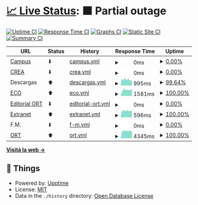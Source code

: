 # [📈 Live Status](https://estadoort.github.io): <!--live status--> **🟧 Partial outage**

[![Uptime CI](https://github.com/EstadoORT/web/workflows/Uptime%20CI/badge.svg)](https://github.com/EstadoORT/web/actions?query=workflow%3A%22Uptime+CI%22)
[![Response Time CI](https://github.com/EstadoORT/web/workflows/Response%20Time%20CI/badge.svg)](https://github.com/EstadoORT/web/actions?query=workflow%3A%22Response+Time+CI%22)
[![Graphs CI](https://github.com/EstadoORT/web/workflows/Graphs%20CI/badge.svg)](https://github.com/EstadoORT/web/actions?query=workflow%3A%22Graphs+CI%22)
[![Static Site CI](https://github.com/EstadoORT/web/workflows/Static%20Site%20CI/badge.svg)](https://github.com/EstadoORT/web/actions?query=workflow%3A%22Static+Site+CI%22)
[![Summary CI](https://github.com/EstadoORT/web/workflows/Summary%20CI/badge.svg)](https://github.com/EstadoORT/web/actions?query=workflow%3A%22Summary+CI%22)

<!--start: status pages-->
<!-- This summary is generated by Upptime (https://github.com/upptime/upptime) -->
<!-- Do not edit this manually, your changes will be overwritten -->
<!-- prettier-ignore -->
| URL | Status | History | Response Time | Uptime |
| --- | ------ | ------- | ------------- | ------ |
| <img alt="" src="https://external-content.duckduckgo.com/ip3/campus.ort.edu.ar.ico" height="13"> [Campus](https://campus.ort.edu.ar) | ⬇ | [campus.yml](https://github.com/EstadoORT/web/commits/HEAD/history/campus.yml) | <details><summary><img alt="Response time graph" src="./graphs/campus/response-time-week.png" height="20"> 0ms</summary><br><a href="https://EstadoORT.github.io/web/history/campus"><img alt="Response time 1619" src="https://img.shields.io/endpoint?url=https%3A%2F%2Fraw.githubusercontent.com%2FEstadoORT%2Fweb%2FHEAD%2Fapi%2Fcampus%2Fresponse-time.json"></a><br><a href="https://EstadoORT.github.io/web/history/campus"><img alt="24-hour response time 0" src="https://img.shields.io/endpoint?url=https%3A%2F%2Fraw.githubusercontent.com%2FEstadoORT%2Fweb%2FHEAD%2Fapi%2Fcampus%2Fresponse-time-day.json"></a><br><a href="https://EstadoORT.github.io/web/history/campus"><img alt="7-day response time 0" src="https://img.shields.io/endpoint?url=https%3A%2F%2Fraw.githubusercontent.com%2FEstadoORT%2Fweb%2FHEAD%2Fapi%2Fcampus%2Fresponse-time-week.json"></a><br><a href="https://EstadoORT.github.io/web/history/campus"><img alt="30-day response time 1340" src="https://img.shields.io/endpoint?url=https%3A%2F%2Fraw.githubusercontent.com%2FEstadoORT%2Fweb%2FHEAD%2Fapi%2Fcampus%2Fresponse-time-month.json"></a><br><a href="https://EstadoORT.github.io/web/history/campus"><img alt="1-year response time 1619" src="https://img.shields.io/endpoint?url=https%3A%2F%2Fraw.githubusercontent.com%2FEstadoORT%2Fweb%2FHEAD%2Fapi%2Fcampus%2Fresponse-time-year.json"></a></details> | <details><summary><a href="https://EstadoORT.github.io/web/history/campus">0.00%</a></summary><a href="https://EstadoORT.github.io/web/history/campus"><img alt="All-time uptime 93.77%" src="https://img.shields.io/endpoint?url=https%3A%2F%2Fraw.githubusercontent.com%2FEstadoORT%2Fweb%2FHEAD%2Fapi%2Fcampus%2Fuptime.json"></a><br><a href="https://EstadoORT.github.io/web/history/campus"><img alt="24-hour uptime 0.00%" src="https://img.shields.io/endpoint?url=https%3A%2F%2Fraw.githubusercontent.com%2FEstadoORT%2Fweb%2FHEAD%2Fapi%2Fcampus%2Fuptime-day.json"></a><br><a href="https://EstadoORT.github.io/web/history/campus"><img alt="7-day uptime 0.00%" src="https://img.shields.io/endpoint?url=https%3A%2F%2Fraw.githubusercontent.com%2FEstadoORT%2Fweb%2FHEAD%2Fapi%2Fcampus%2Fuptime-week.json"></a><br><a href="https://EstadoORT.github.io/web/history/campus"><img alt="30-day uptime 53.98%" src="https://img.shields.io/endpoint?url=https%3A%2F%2Fraw.githubusercontent.com%2FEstadoORT%2Fweb%2FHEAD%2Fapi%2Fcampus%2Fuptime-month.json"></a><br><a href="https://EstadoORT.github.io/web/history/campus"><img alt="1-year uptime 93.77%" src="https://img.shields.io/endpoint?url=https%3A%2F%2Fraw.githubusercontent.com%2FEstadoORT%2Fweb%2FHEAD%2Fapi%2Fcampus%2Fuptime-year.json"></a></details>
| <img alt="" src="https://raw.githubusercontent.com/luqaska/ort/master/assets/crea.png" height="13"> [CREA](https://crea.ort.edu.ar) | ⬇ | [crea.yml](https://github.com/EstadoORT/web/commits/HEAD/history/crea.yml) | <details><summary><img alt="Response time graph" src="./graphs/crea/response-time-week.png" height="20"> 0ms</summary><br><a href="https://EstadoORT.github.io/web/history/crea"><img alt="Response time 1402" src="https://img.shields.io/endpoint?url=https%3A%2F%2Fraw.githubusercontent.com%2FEstadoORT%2Fweb%2FHEAD%2Fapi%2Fcrea%2Fresponse-time.json"></a><br><a href="https://EstadoORT.github.io/web/history/crea"><img alt="24-hour response time 0" src="https://img.shields.io/endpoint?url=https%3A%2F%2Fraw.githubusercontent.com%2FEstadoORT%2Fweb%2FHEAD%2Fapi%2Fcrea%2Fresponse-time-day.json"></a><br><a href="https://EstadoORT.github.io/web/history/crea"><img alt="7-day response time 0" src="https://img.shields.io/endpoint?url=https%3A%2F%2Fraw.githubusercontent.com%2FEstadoORT%2Fweb%2FHEAD%2Fapi%2Fcrea%2Fresponse-time-week.json"></a><br><a href="https://EstadoORT.github.io/web/history/crea"><img alt="30-day response time 1339" src="https://img.shields.io/endpoint?url=https%3A%2F%2Fraw.githubusercontent.com%2FEstadoORT%2Fweb%2FHEAD%2Fapi%2Fcrea%2Fresponse-time-month.json"></a><br><a href="https://EstadoORT.github.io/web/history/crea"><img alt="1-year response time 1402" src="https://img.shields.io/endpoint?url=https%3A%2F%2Fraw.githubusercontent.com%2FEstadoORT%2Fweb%2FHEAD%2Fapi%2Fcrea%2Fresponse-time-year.json"></a></details> | <details><summary><a href="https://EstadoORT.github.io/web/history/crea">0.00%</a></summary><a href="https://EstadoORT.github.io/web/history/crea"><img alt="All-time uptime 93.77%" src="https://img.shields.io/endpoint?url=https%3A%2F%2Fraw.githubusercontent.com%2FEstadoORT%2Fweb%2FHEAD%2Fapi%2Fcrea%2Fuptime.json"></a><br><a href="https://EstadoORT.github.io/web/history/crea"><img alt="24-hour uptime 0.00%" src="https://img.shields.io/endpoint?url=https%3A%2F%2Fraw.githubusercontent.com%2FEstadoORT%2Fweb%2FHEAD%2Fapi%2Fcrea%2Fuptime-day.json"></a><br><a href="https://EstadoORT.github.io/web/history/crea"><img alt="7-day uptime 0.00%" src="https://img.shields.io/endpoint?url=https%3A%2F%2Fraw.githubusercontent.com%2FEstadoORT%2Fweb%2FHEAD%2Fapi%2Fcrea%2Fuptime-week.json"></a><br><a href="https://EstadoORT.github.io/web/history/crea"><img alt="30-day uptime 53.98%" src="https://img.shields.io/endpoint?url=https%3A%2F%2Fraw.githubusercontent.com%2FEstadoORT%2Fweb%2FHEAD%2Fapi%2Fcrea%2Fuptime-month.json"></a><br><a href="https://EstadoORT.github.io/web/history/crea"><img alt="1-year uptime 93.77%" src="https://img.shields.io/endpoint?url=https%3A%2F%2Fraw.githubusercontent.com%2FEstadoORT%2Fweb%2FHEAD%2Fapi%2Fcrea%2Fuptime-year.json"></a></details>
| <img alt="" src="https://favicons.githubusercontent.com/null" height="13"> Descargas | ⬆ | [descargas.yml](https://github.com/EstadoORT/web/commits/HEAD/history/descargas.yml) | <details><summary><img alt="Response time graph" src="./graphs/descargas/response-time-week.png" height="20"> 995ms</summary><br><a href="https://EstadoORT.github.io/web/history/descargas"><img alt="Response time 890" src="https://img.shields.io/endpoint?url=https%3A%2F%2Fraw.githubusercontent.com%2FEstadoORT%2Fweb%2FHEAD%2Fapi%2Fdescargas%2Fresponse-time.json"></a><br><a href="https://EstadoORT.github.io/web/history/descargas"><img alt="24-hour response time 1306" src="https://img.shields.io/endpoint?url=https%3A%2F%2Fraw.githubusercontent.com%2FEstadoORT%2Fweb%2FHEAD%2Fapi%2Fdescargas%2Fresponse-time-day.json"></a><br><a href="https://EstadoORT.github.io/web/history/descargas"><img alt="7-day response time 995" src="https://img.shields.io/endpoint?url=https%3A%2F%2Fraw.githubusercontent.com%2FEstadoORT%2Fweb%2FHEAD%2Fapi%2Fdescargas%2Fresponse-time-week.json"></a><br><a href="https://EstadoORT.github.io/web/history/descargas"><img alt="30-day response time 883" src="https://img.shields.io/endpoint?url=https%3A%2F%2Fraw.githubusercontent.com%2FEstadoORT%2Fweb%2FHEAD%2Fapi%2Fdescargas%2Fresponse-time-month.json"></a><br><a href="https://EstadoORT.github.io/web/history/descargas"><img alt="1-year response time 890" src="https://img.shields.io/endpoint?url=https%3A%2F%2Fraw.githubusercontent.com%2FEstadoORT%2Fweb%2FHEAD%2Fapi%2Fdescargas%2Fresponse-time-year.json"></a></details> | <details><summary><a href="https://EstadoORT.github.io/web/history/descargas">99.64%</a></summary><a href="https://EstadoORT.github.io/web/history/descargas"><img alt="All-time uptime 99.37%" src="https://img.shields.io/endpoint?url=https%3A%2F%2Fraw.githubusercontent.com%2FEstadoORT%2Fweb%2FHEAD%2Fapi%2Fdescargas%2Fuptime.json"></a><br><a href="https://EstadoORT.github.io/web/history/descargas"><img alt="24-hour uptime 98.92%" src="https://img.shields.io/endpoint?url=https%3A%2F%2Fraw.githubusercontent.com%2FEstadoORT%2Fweb%2FHEAD%2Fapi%2Fdescargas%2Fuptime-day.json"></a><br><a href="https://EstadoORT.github.io/web/history/descargas"><img alt="7-day uptime 99.64%" src="https://img.shields.io/endpoint?url=https%3A%2F%2Fraw.githubusercontent.com%2FEstadoORT%2Fweb%2FHEAD%2Fapi%2Fdescargas%2Fuptime-week.json"></a><br><a href="https://EstadoORT.github.io/web/history/descargas"><img alt="30-day uptime 99.88%" src="https://img.shields.io/endpoint?url=https%3A%2F%2Fraw.githubusercontent.com%2FEstadoORT%2Fweb%2FHEAD%2Fapi%2Fdescargas%2Fuptime-month.json"></a><br><a href="https://EstadoORT.github.io/web/history/descargas"><img alt="1-year uptime 99.37%" src="https://img.shields.io/endpoint?url=https%3A%2F%2Fraw.githubusercontent.com%2FEstadoORT%2Fweb%2FHEAD%2Fapi%2Fdescargas%2Fuptime-year.json"></a></details>
| <img alt="" src="https://external-content.duckduckgo.com/ip3/eco.ort.edu.ar.ico" height="13"> [ECO](http://eco.ort.edu.ar) | ⬆ | [eco.yml](https://github.com/EstadoORT/web/commits/HEAD/history/eco.yml) | <details><summary><img alt="Response time graph" src="./graphs/eco/response-time-week.png" height="20"> 1581ms</summary><br><a href="https://EstadoORT.github.io/web/history/eco"><img alt="Response time 1514" src="https://img.shields.io/endpoint?url=https%3A%2F%2Fraw.githubusercontent.com%2FEstadoORT%2Fweb%2FHEAD%2Fapi%2Feco%2Fresponse-time.json"></a><br><a href="https://EstadoORT.github.io/web/history/eco"><img alt="24-hour response time 1750" src="https://img.shields.io/endpoint?url=https%3A%2F%2Fraw.githubusercontent.com%2FEstadoORT%2Fweb%2FHEAD%2Fapi%2Feco%2Fresponse-time-day.json"></a><br><a href="https://EstadoORT.github.io/web/history/eco"><img alt="7-day response time 1581" src="https://img.shields.io/endpoint?url=https%3A%2F%2Fraw.githubusercontent.com%2FEstadoORT%2Fweb%2FHEAD%2Fapi%2Feco%2Fresponse-time-week.json"></a><br><a href="https://EstadoORT.github.io/web/history/eco"><img alt="30-day response time 1526" src="https://img.shields.io/endpoint?url=https%3A%2F%2Fraw.githubusercontent.com%2FEstadoORT%2Fweb%2FHEAD%2Fapi%2Feco%2Fresponse-time-month.json"></a><br><a href="https://EstadoORT.github.io/web/history/eco"><img alt="1-year response time 1514" src="https://img.shields.io/endpoint?url=https%3A%2F%2Fraw.githubusercontent.com%2FEstadoORT%2Fweb%2FHEAD%2Fapi%2Feco%2Fresponse-time-year.json"></a></details> | <details><summary><a href="https://EstadoORT.github.io/web/history/eco">100.00%</a></summary><a href="https://EstadoORT.github.io/web/history/eco"><img alt="All-time uptime 99.77%" src="https://img.shields.io/endpoint?url=https%3A%2F%2Fraw.githubusercontent.com%2FEstadoORT%2Fweb%2FHEAD%2Fapi%2Feco%2Fuptime.json"></a><br><a href="https://EstadoORT.github.io/web/history/eco"><img alt="24-hour uptime 100.00%" src="https://img.shields.io/endpoint?url=https%3A%2F%2Fraw.githubusercontent.com%2FEstadoORT%2Fweb%2FHEAD%2Fapi%2Feco%2Fuptime-day.json"></a><br><a href="https://EstadoORT.github.io/web/history/eco"><img alt="7-day uptime 100.00%" src="https://img.shields.io/endpoint?url=https%3A%2F%2Fraw.githubusercontent.com%2FEstadoORT%2Fweb%2FHEAD%2Fapi%2Feco%2Fuptime-week.json"></a><br><a href="https://EstadoORT.github.io/web/history/eco"><img alt="30-day uptime 100.00%" src="https://img.shields.io/endpoint?url=https%3A%2F%2Fraw.githubusercontent.com%2FEstadoORT%2Fweb%2FHEAD%2Fapi%2Feco%2Fuptime-month.json"></a><br><a href="https://EstadoORT.github.io/web/history/eco"><img alt="1-year uptime 99.77%" src="https://img.shields.io/endpoint?url=https%3A%2F%2Fraw.githubusercontent.com%2FEstadoORT%2Fweb%2FHEAD%2Fapi%2Feco%2Fuptime-year.json"></a></details>
| <img alt="" src="https://raw.githubusercontent.com/luqaska/ort/master/assets/editorial-ort.png" height="13"> [Editorial ORT](https://editorial.ort.edu.ar) | ⬇ | [editorial-ort.yml](https://github.com/EstadoORT/web/commits/HEAD/history/editorial-ort.yml) | <details><summary><img alt="Response time graph" src="./graphs/editorial-ort/response-time-week.png" height="20"> 0ms</summary><br><a href="https://EstadoORT.github.io/web/history/editorial-ort"><img alt="Response time 1530" src="https://img.shields.io/endpoint?url=https%3A%2F%2Fraw.githubusercontent.com%2FEstadoORT%2Fweb%2FHEAD%2Fapi%2Feditorial-ort%2Fresponse-time.json"></a><br><a href="https://EstadoORT.github.io/web/history/editorial-ort"><img alt="24-hour response time 0" src="https://img.shields.io/endpoint?url=https%3A%2F%2Fraw.githubusercontent.com%2FEstadoORT%2Fweb%2FHEAD%2Fapi%2Feditorial-ort%2Fresponse-time-day.json"></a><br><a href="https://EstadoORT.github.io/web/history/editorial-ort"><img alt="7-day response time 0" src="https://img.shields.io/endpoint?url=https%3A%2F%2Fraw.githubusercontent.com%2FEstadoORT%2Fweb%2FHEAD%2Fapi%2Feditorial-ort%2Fresponse-time-week.json"></a><br><a href="https://EstadoORT.github.io/web/history/editorial-ort"><img alt="30-day response time 1472" src="https://img.shields.io/endpoint?url=https%3A%2F%2Fraw.githubusercontent.com%2FEstadoORT%2Fweb%2FHEAD%2Fapi%2Feditorial-ort%2Fresponse-time-month.json"></a><br><a href="https://EstadoORT.github.io/web/history/editorial-ort"><img alt="1-year response time 1530" src="https://img.shields.io/endpoint?url=https%3A%2F%2Fraw.githubusercontent.com%2FEstadoORT%2Fweb%2FHEAD%2Fapi%2Feditorial-ort%2Fresponse-time-year.json"></a></details> | <details><summary><a href="https://EstadoORT.github.io/web/history/editorial-ort">0.00%</a></summary><a href="https://EstadoORT.github.io/web/history/editorial-ort"><img alt="All-time uptime 93.77%" src="https://img.shields.io/endpoint?url=https%3A%2F%2Fraw.githubusercontent.com%2FEstadoORT%2Fweb%2FHEAD%2Fapi%2Feditorial-ort%2Fuptime.json"></a><br><a href="https://EstadoORT.github.io/web/history/editorial-ort"><img alt="24-hour uptime 0.00%" src="https://img.shields.io/endpoint?url=https%3A%2F%2Fraw.githubusercontent.com%2FEstadoORT%2Fweb%2FHEAD%2Fapi%2Feditorial-ort%2Fuptime-day.json"></a><br><a href="https://EstadoORT.github.io/web/history/editorial-ort"><img alt="7-day uptime 0.00%" src="https://img.shields.io/endpoint?url=https%3A%2F%2Fraw.githubusercontent.com%2FEstadoORT%2Fweb%2FHEAD%2Fapi%2Feditorial-ort%2Fuptime-week.json"></a><br><a href="https://EstadoORT.github.io/web/history/editorial-ort"><img alt="30-day uptime 53.98%" src="https://img.shields.io/endpoint?url=https%3A%2F%2Fraw.githubusercontent.com%2FEstadoORT%2Fweb%2FHEAD%2Fapi%2Feditorial-ort%2Fuptime-month.json"></a><br><a href="https://EstadoORT.github.io/web/history/editorial-ort"><img alt="1-year uptime 93.77%" src="https://img.shields.io/endpoint?url=https%3A%2F%2Fraw.githubusercontent.com%2FEstadoORT%2Fweb%2FHEAD%2Fapi%2Feditorial-ort%2Fuptime-year.json"></a></details>
| <img alt="" src="https://favicons.githubusercontent.com/extranet.ort.edu.ar" height="13"> [Extranet](http://extranet.ort.edu.ar) | ⬆ | [extranet.yml](https://github.com/EstadoORT/web/commits/HEAD/history/extranet.yml) | <details><summary><img alt="Response time graph" src="./graphs/extranet/response-time-week.png" height="20"> 596ms</summary><br><a href="https://EstadoORT.github.io/web/history/extranet"><img alt="Response time 705" src="https://img.shields.io/endpoint?url=https%3A%2F%2Fraw.githubusercontent.com%2FEstadoORT%2Fweb%2FHEAD%2Fapi%2Fextranet%2Fresponse-time.json"></a><br><a href="https://EstadoORT.github.io/web/history/extranet"><img alt="24-hour response time 580" src="https://img.shields.io/endpoint?url=https%3A%2F%2Fraw.githubusercontent.com%2FEstadoORT%2Fweb%2FHEAD%2Fapi%2Fextranet%2Fresponse-time-day.json"></a><br><a href="https://EstadoORT.github.io/web/history/extranet"><img alt="7-day response time 596" src="https://img.shields.io/endpoint?url=https%3A%2F%2Fraw.githubusercontent.com%2FEstadoORT%2Fweb%2FHEAD%2Fapi%2Fextranet%2Fresponse-time-week.json"></a><br><a href="https://EstadoORT.github.io/web/history/extranet"><img alt="30-day response time 598" src="https://img.shields.io/endpoint?url=https%3A%2F%2Fraw.githubusercontent.com%2FEstadoORT%2Fweb%2FHEAD%2Fapi%2Fextranet%2Fresponse-time-month.json"></a><br><a href="https://EstadoORT.github.io/web/history/extranet"><img alt="1-year response time 705" src="https://img.shields.io/endpoint?url=https%3A%2F%2Fraw.githubusercontent.com%2FEstadoORT%2Fweb%2FHEAD%2Fapi%2Fextranet%2Fresponse-time-year.json"></a></details> | <details><summary><a href="https://EstadoORT.github.io/web/history/extranet">100.00%</a></summary><a href="https://EstadoORT.github.io/web/history/extranet"><img alt="All-time uptime 99.78%" src="https://img.shields.io/endpoint?url=https%3A%2F%2Fraw.githubusercontent.com%2FEstadoORT%2Fweb%2FHEAD%2Fapi%2Fextranet%2Fuptime.json"></a><br><a href="https://EstadoORT.github.io/web/history/extranet"><img alt="24-hour uptime 100.00%" src="https://img.shields.io/endpoint?url=https%3A%2F%2Fraw.githubusercontent.com%2FEstadoORT%2Fweb%2FHEAD%2Fapi%2Fextranet%2Fuptime-day.json"></a><br><a href="https://EstadoORT.github.io/web/history/extranet"><img alt="7-day uptime 100.00%" src="https://img.shields.io/endpoint?url=https%3A%2F%2Fraw.githubusercontent.com%2FEstadoORT%2Fweb%2FHEAD%2Fapi%2Fextranet%2Fuptime-week.json"></a><br><a href="https://EstadoORT.github.io/web/history/extranet"><img alt="30-day uptime 100.00%" src="https://img.shields.io/endpoint?url=https%3A%2F%2Fraw.githubusercontent.com%2FEstadoORT%2Fweb%2FHEAD%2Fapi%2Fextranet%2Fuptime-month.json"></a><br><a href="https://EstadoORT.github.io/web/history/extranet"><img alt="1-year uptime 99.78%" src="https://img.shields.io/endpoint?url=https%3A%2F%2Fraw.githubusercontent.com%2FEstadoORT%2Fweb%2FHEAD%2Fapi%2Fextranet%2Fuptime-year.json"></a></details>
| <img alt="" src="https://favicons.githubusercontent.com/null" height="13"> F.M. | ⬇ | [f-m.yml](https://github.com/EstadoORT/web/commits/HEAD/history/f-m.yml) | <details><summary><img alt="Response time graph" src="./graphs/f-m/response-time-week.png" height="20"> 0ms</summary><br><a href="https://EstadoORT.github.io/web/history/f-m"><img alt="Response time 815" src="https://img.shields.io/endpoint?url=https%3A%2F%2Fraw.githubusercontent.com%2FEstadoORT%2Fweb%2FHEAD%2Fapi%2Ff-m%2Fresponse-time.json"></a><br><a href="https://EstadoORT.github.io/web/history/f-m"><img alt="24-hour response time 0" src="https://img.shields.io/endpoint?url=https%3A%2F%2Fraw.githubusercontent.com%2FEstadoORT%2Fweb%2FHEAD%2Fapi%2Ff-m%2Fresponse-time-day.json"></a><br><a href="https://EstadoORT.github.io/web/history/f-m"><img alt="7-day response time 0" src="https://img.shields.io/endpoint?url=https%3A%2F%2Fraw.githubusercontent.com%2FEstadoORT%2Fweb%2FHEAD%2Fapi%2Ff-m%2Fresponse-time-week.json"></a><br><a href="https://EstadoORT.github.io/web/history/f-m"><img alt="30-day response time 801" src="https://img.shields.io/endpoint?url=https%3A%2F%2Fraw.githubusercontent.com%2FEstadoORT%2Fweb%2FHEAD%2Fapi%2Ff-m%2Fresponse-time-month.json"></a><br><a href="https://EstadoORT.github.io/web/history/f-m"><img alt="1-year response time 815" src="https://img.shields.io/endpoint?url=https%3A%2F%2Fraw.githubusercontent.com%2FEstadoORT%2Fweb%2FHEAD%2Fapi%2Ff-m%2Fresponse-time-year.json"></a></details> | <details><summary><a href="https://EstadoORT.github.io/web/history/f-m">0.00%</a></summary><a href="https://EstadoORT.github.io/web/history/f-m"><img alt="All-time uptime 93.68%" src="https://img.shields.io/endpoint?url=https%3A%2F%2Fraw.githubusercontent.com%2FEstadoORT%2Fweb%2FHEAD%2Fapi%2Ff-m%2Fuptime.json"></a><br><a href="https://EstadoORT.github.io/web/history/f-m"><img alt="24-hour uptime 0.00%" src="https://img.shields.io/endpoint?url=https%3A%2F%2Fraw.githubusercontent.com%2FEstadoORT%2Fweb%2FHEAD%2Fapi%2Ff-m%2Fuptime-day.json"></a><br><a href="https://EstadoORT.github.io/web/history/f-m"><img alt="7-day uptime 0.00%" src="https://img.shields.io/endpoint?url=https%3A%2F%2Fraw.githubusercontent.com%2FEstadoORT%2Fweb%2FHEAD%2Fapi%2Ff-m%2Fuptime-week.json"></a><br><a href="https://EstadoORT.github.io/web/history/f-m"><img alt="30-day uptime 53.98%" src="https://img.shields.io/endpoint?url=https%3A%2F%2Fraw.githubusercontent.com%2FEstadoORT%2Fweb%2FHEAD%2Fapi%2Ff-m%2Fuptime-month.json"></a><br><a href="https://EstadoORT.github.io/web/history/f-m"><img alt="1-year uptime 93.68%" src="https://img.shields.io/endpoint?url=https%3A%2F%2Fraw.githubusercontent.com%2FEstadoORT%2Fweb%2FHEAD%2Fapi%2Ff-m%2Fuptime-year.json"></a></details>
| <img alt="" src="https://favicons.githubusercontent.com/www.ort.edu.ar" height="13"> [ORT](https://www.ort.edu.ar) | ⬆ | [ort.yml](https://github.com/EstadoORT/web/commits/HEAD/history/ort.yml) | <details><summary><img alt="Response time graph" src="./graphs/ort/response-time-week.png" height="20"> 4345ms</summary><br><a href="https://EstadoORT.github.io/web/history/ort"><img alt="Response time 4192" src="https://img.shields.io/endpoint?url=https%3A%2F%2Fraw.githubusercontent.com%2FEstadoORT%2Fweb%2FHEAD%2Fapi%2Fort%2Fresponse-time.json"></a><br><a href="https://EstadoORT.github.io/web/history/ort"><img alt="24-hour response time 4331" src="https://img.shields.io/endpoint?url=https%3A%2F%2Fraw.githubusercontent.com%2FEstadoORT%2Fweb%2FHEAD%2Fapi%2Fort%2Fresponse-time-day.json"></a><br><a href="https://EstadoORT.github.io/web/history/ort"><img alt="7-day response time 4345" src="https://img.shields.io/endpoint?url=https%3A%2F%2Fraw.githubusercontent.com%2FEstadoORT%2Fweb%2FHEAD%2Fapi%2Fort%2Fresponse-time-week.json"></a><br><a href="https://EstadoORT.github.io/web/history/ort"><img alt="30-day response time 4214" src="https://img.shields.io/endpoint?url=https%3A%2F%2Fraw.githubusercontent.com%2FEstadoORT%2Fweb%2FHEAD%2Fapi%2Fort%2Fresponse-time-month.json"></a><br><a href="https://EstadoORT.github.io/web/history/ort"><img alt="1-year response time 4192" src="https://img.shields.io/endpoint?url=https%3A%2F%2Fraw.githubusercontent.com%2FEstadoORT%2Fweb%2FHEAD%2Fapi%2Fort%2Fresponse-time-year.json"></a></details> | <details><summary><a href="https://EstadoORT.github.io/web/history/ort">100.00%</a></summary><a href="https://EstadoORT.github.io/web/history/ort"><img alt="All-time uptime 99.79%" src="https://img.shields.io/endpoint?url=https%3A%2F%2Fraw.githubusercontent.com%2FEstadoORT%2Fweb%2FHEAD%2Fapi%2Fort%2Fuptime.json"></a><br><a href="https://EstadoORT.github.io/web/history/ort"><img alt="24-hour uptime 100.00%" src="https://img.shields.io/endpoint?url=https%3A%2F%2Fraw.githubusercontent.com%2FEstadoORT%2Fweb%2FHEAD%2Fapi%2Fort%2Fuptime-day.json"></a><br><a href="https://EstadoORT.github.io/web/history/ort"><img alt="7-day uptime 100.00%" src="https://img.shields.io/endpoint?url=https%3A%2F%2Fraw.githubusercontent.com%2FEstadoORT%2Fweb%2FHEAD%2Fapi%2Fort%2Fuptime-week.json"></a><br><a href="https://EstadoORT.github.io/web/history/ort"><img alt="30-day uptime 100.00%" src="https://img.shields.io/endpoint?url=https%3A%2F%2Fraw.githubusercontent.com%2FEstadoORT%2Fweb%2FHEAD%2Fapi%2Fort%2Fuptime-month.json"></a><br><a href="https://EstadoORT.github.io/web/history/ort"><img alt="1-year uptime 99.79%" src="https://img.shields.io/endpoint?url=https%3A%2F%2Fraw.githubusercontent.com%2FEstadoORT%2Fweb%2FHEAD%2Fapi%2Fort%2Fuptime-year.json"></a></details>

<!--end: status pages-->

[**Visitá la web →**](https://estadoort.github.io)

## 📄 Things

- Powered by: [Upptime](https://github.com/upptime/upptime)
- License: [MIT](./LICENSE)
- Data in the `./history` directory: [Open Database License](https://opendatacommons.org/licenses/odbl/1-0/)
